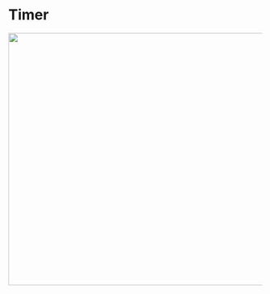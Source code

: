 <h1>Timer</h1>
<img src="https://user-images.githubusercontent.com/91843162/161593983-544d1373-048e-47fb-ad26-542d2b628d45.png" width="1900" height="500">
